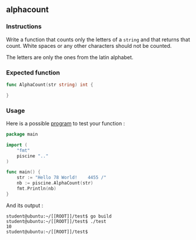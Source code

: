 ## alphacount

### Instructions

Write a function that counts only the letters of a `string` and that returns that count.
White spaces or any other characters should not be counted.

The letters are only the ones from the latin alphabet.

### Expected function

```go
func AlphaCount(str string) int {

}
```

### Usage

Here is a possible [program](TODO-LINK) to test your function :

```go
package main

import (
	"fmt"
	piscine ".."
)

func main() {
	str := "Hello 78 World!    4455 /"
	nb := piscine.AlphaCount(str)
	fmt.Println(nb)
}
```

And its output :

```console
student@ubuntu:~/[[ROOT]]/test$ go build
student@ubuntu:~/[[ROOT]]/test$ ./test
10
student@ubuntu:~/[[ROOT]]/test$
```

